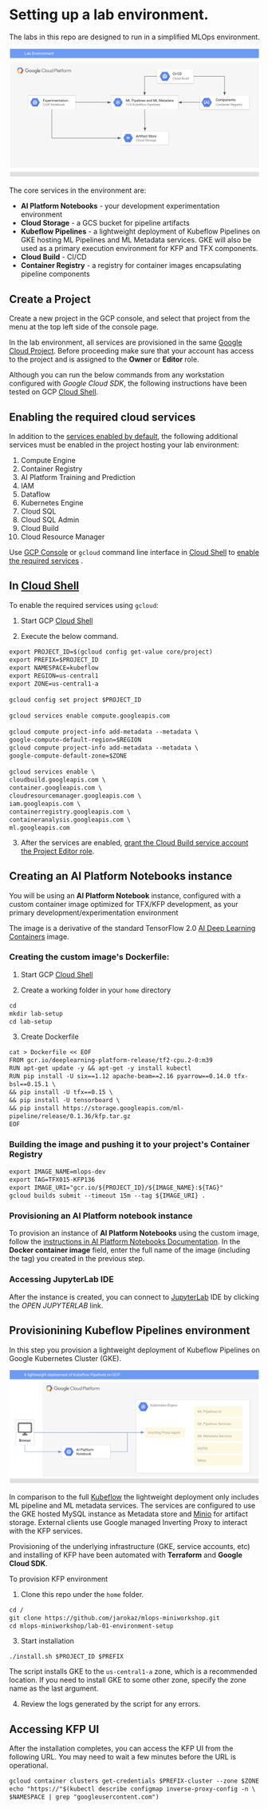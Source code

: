# Setting up a lab environment.

The labs in this repo are designed to run in a simplified MLOps environment. 

![Reference topolgy](/images/lab-env.png)

The core services in the environment are:
- **AI Platform Notebooks** - your development experimentation environment
- **Cloud Storage** - a GCS bucket for pipeline artifacts
- **Kubeflow Pipelines** - a lightweight deployment of Kubeflow Pipelines on GKE hosting ML Pipelines and ML Metadata services. GKE will also be used as a primary execution environment for KFP and TFX components.
- **Cloud Build** - CI/CD
- **Container Registry** - a registry for container images encapsulating pipeline components

## Create a Project
Create a new project in the GCP console, and select that project from the menu at the top left side of the console page.

In the lab environment, all services are provisioned in the same [Google Cloud Project](https://cloud.google.com/storage/docs/projects). Before proceeding make sure that your account has access to the project and is assigned to the **Owner** or **Editor** role.

Although you can run the below commands from any workstation configured with *Google Cloud SDK*, the following instructions have been tested on GCP [Cloud Shell](https://cloud.google.com/shell/).

## Enabling the required cloud services

In addition to the [services enabled by default](https://cloud.google.com/service-usage/docs/enabled-service), the following additional services must be enabled in the project hosting your lab environment:

1. Compute Engine
1. Container Registry
1. AI Platform Training and Prediction
1. IAM
1. Dataflow
1. Kubernetes Engine
1. Cloud SQL
1. Cloud SQL Admin
1. Cloud Build
1. Cloud Resource Manager

Use [GCP Console](https://console.cloud.google.com/) or `gcloud` command line interface in [Cloud Shell](https://cloud.google.com/shell/docs/) to [enable the required services](https://cloud.google.com/service-usage/docs/enable-disable) . 

## In [Cloud Shell](https://cloud.google.com/shell/docs/)

To enable the required services using `gcloud`:
1. Start GCP [Cloud Shell](https://cloud.google.com/shell/docs/)

2. Execute the below command.
```
export PROJECT_ID=$(gcloud config get-value core/project)
export PREFIX=$PROJECT_ID
export NAMESPACE=kubeflow
export REGION=us-central1
export ZONE=us-central1-a

gcloud config set project $PROJECT_ID

gcloud services enable compute.googleapis.com

gcloud compute project-info add-metadata --metadata \
google-compute-default-region=$REGION
gcloud compute project-info add-metadata --metadata \
google-compute-default-zone=$ZONE

gcloud services enable \
cloudbuild.googleapis.com \
container.googleapis.com \
cloudresourcemanager.googleapis.com \
iam.googleapis.com \
containerregistry.googleapis.com \
containeranalysis.googleapis.com \
ml.googleapis.com
```

3. After the services are enabled, [grant the Cloud Build service account the Project Editor role](https://cloud.google.com/cloud-build/docs/securing-builds/set-service-account-permissions).


## Creating an **AI Platform Notebooks** instance

You will be using an **AI Platform Notebook** instance, configured with a custom container image optimized for TFX/KFP development, as your primary development/experimentation environment 

The image is a derivative of the standard TensorFlow 2.0  [AI Deep Learning Containers](https://cloud.google.com/ai-platform/deep-learning-containers/docs/) image.

### Creating the custom image's Dockerfile:

1. Start GCP [Cloud Shell](https://cloud.google.com/shell/docs/)

2. Create a working folder in your `home` directory
```
cd
mkdir lab-setup
cd lab-setup
```

3. Create Dockerfile 
```
cat > Dockerfile << EOF
FROM gcr.io/deeplearning-platform-release/tf2-cpu.2-0:m39
RUN apt-get update -y && apt-get -y install kubectl
RUN pip install -U six==1.12 apache-beam==2.16 pyarrow==0.14.0 tfx-bsl==0.15.1 \
&& pip install -U tfx==0.15 \
&& pip install -U tensorboard \
&& pip install https://storage.googleapis.com/ml-pipeline/release/0.1.36/kfp.tar.gz
EOF
```

### Building the image and pushing it to your project's **Container Registry**

```
export IMAGE_NAME=mlops-dev
export TAG=TFX015-KFP136
export IMAGE_URI="gcr.io/${PROJECT_ID}/${IMAGE_NAME}:${TAG}"
gcloud builds submit --timeout 15m --tag ${IMAGE_URI} .
```

### Provisioning an AI Platform notebook instance

To provision an instance of **AI Platform Notebooks** using the custom image, follow the  [instructions in AI Platform Notebooks Documentation](https://cloud.google.com/ai-platform/notebooks/docs/custom-container). In the **Docker container image** field, enter the full name of the image (including the tag) you created in the previous step.


### Accessing JupyterLab IDE

After the instance is created, you can connect to [JupyterLab](https://jupyter.org/) IDE by clicking the *OPEN JUPYTERLAB* link.

## Provisionining Kubeflow Pipelines environment

In this step you provision a lightweight deployment of Kubeflow Pipelines on Google Kubernetes Cluster (GKE).

![KFP](/images/kfp-deployment.png)

In comparison to the full [Kubeflow](https://www.kubeflow.org/) the lightweight deployment only includes ML pipeline and ML metadata services. The services are configured to use the GKE hosted MySQL instance as Metadata store and [Minio](https://min.io/?gclid=EAIaIQobChMI_4ij7Ymq5wIVwRd9Ch0H2Q31EAAYASAAEgKk2PD_BwE) for artifact storage. External clients use Google managed Inverting Proxy to interact with the KFP services.

Provisioning of the underlying infrastructure (GKE, service accounts, etc) and installing of KFP have been automated with **Terraform** and **Google Cloud SDK**.

To provision KFP environment

1. Clone this repo under the `home` folder.
```
cd /
git clone https://github.com/jarokaz/mlops-miniworkshop.git
cd mlops-miniworkshop/lab-01-environment-setup
```

3. Start installation
```
./install.sh $PROJECT_ID $PREFIX
```

The script installs GKE to the `us-central1-a` zone, which is a recommended location. If you need to install GKE to some other zone, specify the zone name as the last argument.

4. Review the logs generated by the script for any errors.

## Accessing KFP UI

After the installation completes, you can access the KFP UI from the following URL. You may need to wait a few minutes before the URL is operational.

```
gcloud container clusters get-credentials $PREFIX-cluster --zone $ZONE
echo "https://"$(kubectl describe configmap inverse-proxy-config -n \
$NAMESPACE | grep "googleusercontent.com")
```
